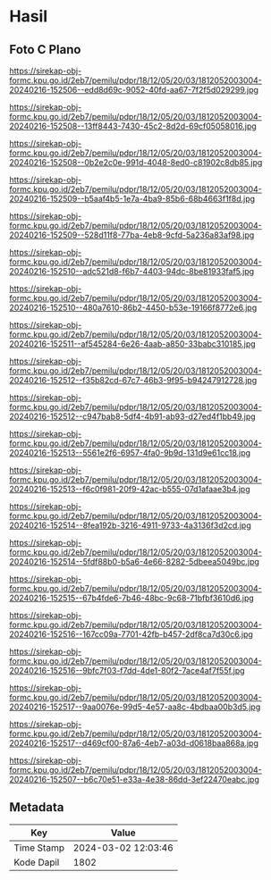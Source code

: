 # Hasil

## Foto C Plano

https://sirekap-obj-formc.kpu.go.id/2eb7/pemilu/pdpr/18/12/05/20/03/1812052003004-20240216-152506--edd8d69c-9052-40fd-aa67-7f2f5d029299.jpg

https://sirekap-obj-formc.kpu.go.id/2eb7/pemilu/pdpr/18/12/05/20/03/1812052003004-20240216-152508--13ff8443-7430-45c2-8d2d-69cf05058016.jpg

https://sirekap-obj-formc.kpu.go.id/2eb7/pemilu/pdpr/18/12/05/20/03/1812052003004-20240216-152508--0b2e2c0e-991d-4048-8ed0-c81902c8db85.jpg

https://sirekap-obj-formc.kpu.go.id/2eb7/pemilu/pdpr/18/12/05/20/03/1812052003004-20240216-152509--b5aaf4b5-1e7a-4ba9-85b6-68b4663f1f8d.jpg

https://sirekap-obj-formc.kpu.go.id/2eb7/pemilu/pdpr/18/12/05/20/03/1812052003004-20240216-152509--528d11f8-77ba-4eb8-9cfd-5a236a83af98.jpg

https://sirekap-obj-formc.kpu.go.id/2eb7/pemilu/pdpr/18/12/05/20/03/1812052003004-20240216-152510--adc521d8-f6b7-4403-94dc-8be81933faf5.jpg

https://sirekap-obj-formc.kpu.go.id/2eb7/pemilu/pdpr/18/12/05/20/03/1812052003004-20240216-152510--480a7610-86b2-4450-b53e-19166f8772e6.jpg

https://sirekap-obj-formc.kpu.go.id/2eb7/pemilu/pdpr/18/12/05/20/03/1812052003004-20240216-152511--af545284-6e26-4aab-a850-33babc310185.jpg

https://sirekap-obj-formc.kpu.go.id/2eb7/pemilu/pdpr/18/12/05/20/03/1812052003004-20240216-152512--f35b82cd-67c7-46b3-9f95-b94247912728.jpg

https://sirekap-obj-formc.kpu.go.id/2eb7/pemilu/pdpr/18/12/05/20/03/1812052003004-20240216-152512--c947bab8-5df4-4b91-ab93-d27ed4f1bb49.jpg

https://sirekap-obj-formc.kpu.go.id/2eb7/pemilu/pdpr/18/12/05/20/03/1812052003004-20240216-152513--5561e2f6-6957-4fa0-9b9d-131d9e61cc18.jpg

https://sirekap-obj-formc.kpu.go.id/2eb7/pemilu/pdpr/18/12/05/20/03/1812052003004-20240216-152513--f6c0f981-20f9-42ac-b555-07d1afaae3b4.jpg

https://sirekap-obj-formc.kpu.go.id/2eb7/pemilu/pdpr/18/12/05/20/03/1812052003004-20240216-152514--8fea192b-3216-4911-9733-4a3136f3d2cd.jpg

https://sirekap-obj-formc.kpu.go.id/2eb7/pemilu/pdpr/18/12/05/20/03/1812052003004-20240216-152514--5fdf88b0-b5a6-4e66-8282-5dbeea5049bc.jpg

https://sirekap-obj-formc.kpu.go.id/2eb7/pemilu/pdpr/18/12/05/20/03/1812052003004-20240216-152515--67b4fde6-7b46-48bc-9c68-71bfbf3610d6.jpg

https://sirekap-obj-formc.kpu.go.id/2eb7/pemilu/pdpr/18/12/05/20/03/1812052003004-20240216-152516--167cc09a-7701-42fb-b457-2df8ca7d30c6.jpg

https://sirekap-obj-formc.kpu.go.id/2eb7/pemilu/pdpr/18/12/05/20/03/1812052003004-20240216-152516--9bfc7f03-f7dd-4de1-80f2-7ace4af7f55f.jpg

https://sirekap-obj-formc.kpu.go.id/2eb7/pemilu/pdpr/18/12/05/20/03/1812052003004-20240216-152517--9aa0076e-99d5-4e57-aa8c-4bdbaa00b3d5.jpg

https://sirekap-obj-formc.kpu.go.id/2eb7/pemilu/pdpr/18/12/05/20/03/1812052003004-20240216-152517--d469cf00-87a6-4eb7-a03d-d0618baa868a.jpg

https://sirekap-obj-formc.kpu.go.id/2eb7/pemilu/pdpr/18/12/05/20/03/1812052003004-20240216-152507--b6c70e51-e33a-4e38-86dd-3ef22470eabc.jpg


## Metadata

| Key        | Value               |
| ---------- | ------------------- |
| Time Stamp | 2024-03-02 12:03:46 |
| Kode Dapil | 1802                |



